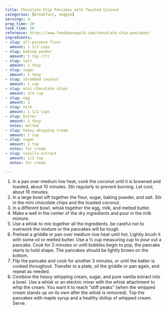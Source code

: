 ```yaml
---
title: Chocolate Chip Pancakes with Toasted Coconut
categories: [breakfast, veggie]
servings: 4
prep_time: 20
cook_time: 20
reference: https://www.foodabovegold.com/chocolate-chip-pancakes/
ingredients:
- slug: all-purpose flour
  amount: 1 1/2 cups
- slug: baking powder
  amount: 5 tsp (??)
- slug: salt
  amount: 1 tbsp
- slug: sugar
  amount: 1 tbsp
- slug: shredded coconut
  amount: 1 cup
- slug: mini chocolate chips
  amount: 3/4 cup
- slug: egg
  amount: 1
- slug: milk
  amount: 1 1/2 cups
- slug: butter
  amount: 3 tbsp
  notes: melted
- slug: heavy whipping cream
  amount: 1 cup
- slug: sugar
  amount: 1 tsp
  notes: for cream
- slug: vanilla extract
  amount: 1/2 tsp
  notes: for cream

---
```


1. In a pan over medium low heat, cook the coconut until it is browned and toasted, about 10 minutes. Stir regularly to prevent burning. Let cool, about 10 minutes.
2. In a large bowl sift together the flour, sugar, baking powder, and salt. Stir in the mini chocolate chips and the toasted coconut.
3. In a different bowl, whisk together the egg, milk, and melted butter.
4. Make a well in the center of the dry ingredients and pour in the milk mixture.
5. Use a whisk to mix together all the ingredients. be careful not to overwork the mixture or the pancakes will be tough.
6. Preheat a griddle or pan over medium-low heat until hot. Lightly brush it with some oil or melted butter. Use a ⅓ cup measuring cup to pour out a pancake. Cook for 2 minutes or until bubbles begin to pop, the pancake starts to hold shape. The pancakes should be lightly brown on the bottom.
7. Flip the pancake and cook for another 3 minutes, or until the batter is cooked throughout. Transfer to a plate, oil the griddle or pan again, and repeat as needed.
8. Combine the heavy whipping cream, sugar, and pure vanilla extract into a bowl. Use a whisk or an electric mixer with the whisk attachment to whip the cream. You want it to reach “stiff peaks” (when the whipped cream stands up on its own after the whisk is removed). Top the pancakes with maple syrup and a healthy dollop of whipped cream.  Serve.

